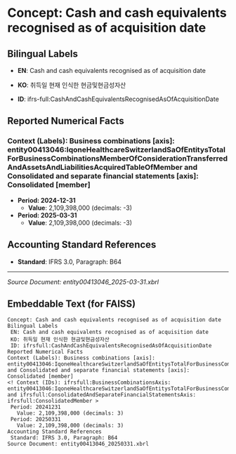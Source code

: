 # Concept: Cash and cash equivalents recognised as of acquisition date

## Bilingual Labels
- **EN**: Cash and cash equivalents recognised as of acquisition date
- **KO**: 취득일 현재 인식한 현금및현금성자산

- **ID**: ifrs-full:CashAndCashEquivalentsRecognisedAsOfAcquisitionDate

## Reported Numerical Facts

### **Context (Labels): Business combinations [axis]: entity00413046:IqoneHealthcareSwitzerlandSaOfEntitysTotalForBusinessCombinationsMemberOfConsiderationTransferredAndAssetsAndLiabilitiesAcquiredTableOfMember and Consolidated and separate financial statements [axis]: Consolidated [member]**
<!-- Context (IDs): ifrs-full:BusinessCombinationsAxis: entity00413046:IqoneHealthcareSwitzerlandSaOfEntitysTotalForBusinessCombinationsMemberOfConsiderationTransferredAndAssetsAndLiabilitiesAcquiredTableOfMember and ifrs-full:ConsolidatedAndSeparateFinancialStatementsAxis: ifrs-full:ConsolidatedMember -->
- **Period: 2024-12-31**
  - **Value**: 2,109,398,000 (decimals: -3)
- **Period: 2025-03-31**
  - **Value**: 2,109,398,000 (decimals: -3)

## Accounting Standard References
- **Standard**: IFRS 3.0, Paragraph: B64

---
*Source Document: entity00413046_2025-03-31.xbrl*
## Embeddable Text (for FAISS)
```text
Concept: Cash and cash equivalents recognised as of acquisition date
Bilingual Labels
 EN: Cash and cash equivalents recognised as of acquisition date
 KO: 취득일 현재 인식한 현금및현금성자산
 ID: ifrsfull:CashAndCashEquivalentsRecognisedAsOfAcquisitionDate
Reported Numerical Facts
Context (Labels): Business combinations [axis]: entity00413046:IqoneHealthcareSwitzerlandSaOfEntitysTotalForBusinessCombinationsMemberOfConsiderationTransferredAndAssetsAndLiabilitiesAcquiredTableOfMember and Consolidated and separate financial statements [axis]: Consolidated [member]
<! Context (IDs): ifrsfull:BusinessCombinationsAxis: entity00413046:IqoneHealthcareSwitzerlandSaOfEntitysTotalForBusinessCombinationsMemberOfConsiderationTransferredAndAssetsAndLiabilitiesAcquiredTableOfMember and ifrsfull:ConsolidatedAndSeparateFinancialStatementsAxis: ifrsfull:ConsolidatedMember >
 Period: 20241231
   Value: 2,109,398,000 (decimals: 3)
 Period: 20250331
   Value: 2,109,398,000 (decimals: 3)
Accounting Standard References
 Standard: IFRS 3.0, Paragraph: B64
Source Document: entity00413046_20250331.xbrl
```